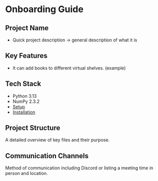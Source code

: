 # Onboarding Guide

## Project Name
- Quick project description -> general description of what it is

## Key Features
- It can add books to different virtual shelves. (example)

## Tech Stack
- Python 3.13
- NumPy 2.3.2
- [Setup](additional_documents/setup.md)
- [Installation](additional_documents/installation.md)

## Project Structure
A detailed overview of key files and their purpose.

## Communication Channels
Method of communication including Discord or listing a meeting time in person and location.
